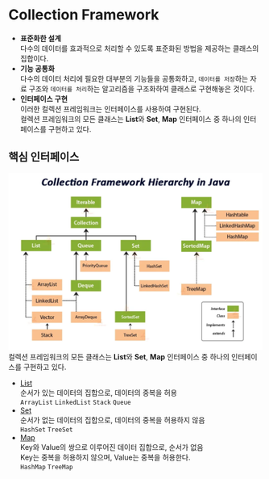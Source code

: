 # Collection Framework
- **표준화한 설계**  
다수의 데이터를 효과적으로 처리할 수 있도록 표준화된 방법을 제공하는 클래스의 집합이다.
- **기능 공통화**  
다수의 데이터 처리에 필요한 대부분의 기능들을 공통화하고, `데이터를 저장`하는 자료 구조와 `데이터를 처리`하는 알고리즘을 구조화하여 클래스로 구현해놓은 것이다.  
- **인터페이스 구현**  
이러한 컬렉션 프레임워크는 인터페이스를 사용하여 구현된다.  
  컬렉션 프레임워크의 모든 클래스는 **List**와 **Set**, **Map** 인터페이스 중 하나의 인터페이스를 구현하고 있다.

## 핵심 인터페이스
![collection-framework-hierarchy-in-java](../../img/collection-framework-hierarchy-in-java.PNG)
컬렉션 프레임워크의 모든 클래스는 **List**와 **Set**, **Map** 인터페이스 중 하나의 인터페이스를 구현하고 있다.
- [List]()  
순서가 있는 데이터의 집합으로, 데이터의 중복을 허용  
`ArrayList` `LinkedList` `Stack` `Queue`
- [Set]()  
순서가 없는 데이터의 집합으로, 데이터의 중복을 허용하지 않음  
`HashSet` `TreeSet`
- [Map]()  
Key와 Value의 쌍으로 이루어진 데이터 집합으로, 순서가 없음  
Key는 중복을 허용하지 않으며, Value는 중복을 허용한다.  
`HashMap` `TreeMap`